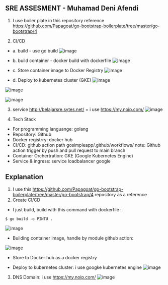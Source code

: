 ## SRE ASSESMENT - Muhamad Deni Afendi

1. I use boiler plate in this repository reference https://github.com/Papagoat/go-bootstrap-boilerplate/tree/master/go-bootstrap/4

2. CI/CD 
- a. build - use go build
![image](https://user-images.githubusercontent.com/80587939/172310577-f100c362-ba79-402e-8024-28006d2532d1.png)

- b. build container - docker build with dockerfile
![image](https://user-images.githubusercontent.com/80587939/172314214-f10c10b5-2c0f-42a4-9939-0c158facd7b8.png)

- c. Store container image to Docker Registry
![image](https://user-images.githubusercontent.com/80587939/172310105-5563ba7b-aa17-41f6-b64b-037bf4ed6efc.png)

- d. Deploy to kubernetes cluster (GKE)
![image](https://user-images.githubusercontent.com/80587939/172313602-d2019691-ae3a-4f0f-b08f-fd8d9ab1a3dc.png)

![image](https://user-images.githubusercontent.com/80587939/172313746-2121abfe-ac36-4fbf-8c19-062275542288.png)

![image](https://user-images.githubusercontent.com/80587939/172314015-572f7d81-c556-4d1f-b056-22e402ce0d94.png)

3. service http://belajarsre.sytes.net/ = i use https://my.noip.com/
![image](https://user-images.githubusercontent.com/80587939/172311106-77cfa32f-b9a9-4320-8a31-5cc0c29976eb.png)

4. Tech Stack 
- For programming languange: golang
- Repository: Github
- Docker registrry: docker hub
- CI/CD: github action path gosimpleapp/.github/workflows/
  note: Github action trigger by push and pull request to main branch
- Container Orchertration: GKE (Google Kubernetes Engine)
- Service & ingress: service loadbalancer google


## Explanation
1. I use this https://github.com/Papagoat/go-bootstrap-boilerplate/tree/master/go-bootstrap/4 repository as a reference 
2. Create CI/CD
- I just build, build with this command with dockerfile :
```
$ go build -o PINTU .
```

![image](https://user-images.githubusercontent.com/80587939/172316703-bcb18793-c41e-4e4b-9e9d-551db67c6eb7.png)


- Building container image, handle by module github action:

![image](https://user-images.githubusercontent.com/80587939/172315777-97cc8728-39d8-4c73-84d1-66de60afa88a.png)

- Store to Docker hub as a docker registry

- Deploy to kubernetes cluster: i use googke kubernetes engine
![image](https://user-images.githubusercontent.com/80587939/172316178-69a7148c-01cf-469a-8b17-d4ffd922a48b.png)

3. DNS Domain: i use https://my.noip.com/
![image](https://user-images.githubusercontent.com/80587939/172316331-e887c02b-378d-4d42-841e-2c2dbd423da0.png)

